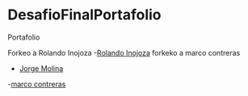 # DesafioFinalPortafolio
Portafolio

Forkeo a Rolando Inojoza
-[Rolando Inojoza](https://github.com/Rolox87/DesafioFinalPortafolio/pull/2/commits/62a718f8c6a500a10990ed0604fd20d39152ebd0)
forkeko a marco contreras
- [Jorge Molina](https://github.com/Jorgemagus/Jorgemagus.github.io/pull/2/commits/c0bc62b212c1dd3710da6a60206e2625fa709d8b)

-[marco contreras](https://github.com/EniDev911/EniDev911.github.io/pull/1/commits/45f2bc57f61f81dc60e91ec43edcc344dca70f4c)
